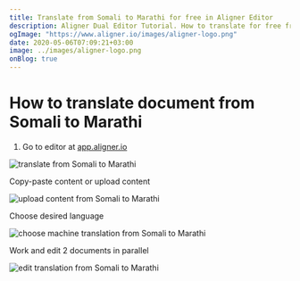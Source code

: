 ```yaml
---
title: Translate from Somali to Marathi for free in Aligner Editor
description: Aligner Dual Editor Tutorial. How to translate for free from Somali to Marathi. Aligner is multilingual document management platform. 
ogImage: "https://www.aligner.io/images/aligner-logo.png"
date: 2020-05-06T07:09:21+03:00
image: ../images/aligner-logo.png
onBlog: true
---
```


# How to translate document from Somali to Marathi

1. Go to editor at [app.aligner.io](https://app.aligner.io "Aligner App web page")

![translate from Somali to Marathi](../aligner-blank-editor.png "translate from Somali to Marathi")

Copy-paste content or upload content

![upload content from Somali to Marathi](../aligner-uploaded-document.png "upload content from Somali to Marathi")

Choose desired language

![choose machine translation from Somali to Marathi](../aligner-language-dropdown.png "choose machine translation from Somali to Marathi")

Work and edit 2 documents in parallel

![edit translation from Somali to Marathi](../aligner-double-sitded-editor.png "edit translation from Somali to Marathi")

